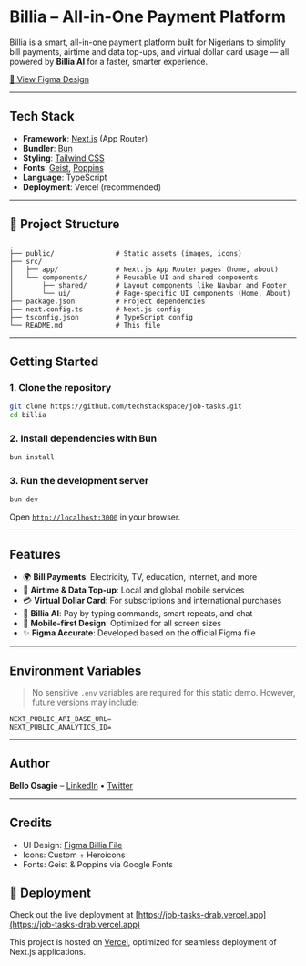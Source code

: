 # Billia – All-in-One Payment Platform

Billia is a smart, all-in-one payment platform built for Nigerians to simplify bill payments, airtime and data top-ups, and virtual dollar card usage — all powered by **Billia AI** for a faster, smarter experience.

[🔗 View Figma Design](https://www.figma.com/design/mgpEXdCBFDCzJ3D9zitzcB/Billia?node-id=822-9382&t=IyrVg2YgixKYFv9u-1)

---

## Tech Stack

- **Framework**: [Next.js](https://nextjs.org/) (App Router)
- **Bundler**: [Bun](https://bun.sh/)
- **Styling**: [Tailwind CSS](https://tailwindcss.com/)
- **Fonts**: [Geist](https://vercel.com/font), [Poppins](https://fonts.google.com/specimen/Poppins)
- **Language**: TypeScript
- **Deployment**: Vercel (recommended)

---

## 📁 Project Structure

```
.
├── public/               # Static assets (images, icons)
├── src/
│   ├── app/              # Next.js App Router pages (home, about)
│   └── components/       # Reusable UI and shared components
│       ├── shared/       # Layout components like Navbar and Footer
│       └── ui/           # Page-specific UI components (Home, About)
├── package.json          # Project dependencies
├── next.config.ts        # Next.js config
├── tsconfig.json         # TypeScript config
└── README.md             # This file

````

---

## Getting Started

### 1. Clone the repository

```bash
git clone https://github.com/techstackspace/job-tasks.git
cd billia
````

### 2. Install dependencies with Bun

```bash
bun install
```

### 3. Run the development server

```bash
bun dev
```

Open [`http://localhost:3000`](http://localhost:3000) in your browser.

---

## Features

* 🌍 **Bill Payments**: Electricity, TV, education, internet, and more
* 📶 **Airtime & Data Top-up**: Local and global mobile services
* 💳 **Virtual Dollar Card**: For subscriptions and international purchases
* 🧠 **Billia AI**: Pay by typing commands, smart repeats, and chat
* 📲 **Mobile-first Design**: Optimized for all screen sizes
* ✨ **Figma Accurate**: Developed based on the official Figma file

---

## Environment Variables

> No sensitive `.env` variables are required for this static demo. However, future versions may include:

```env
NEXT_PUBLIC_API_BASE_URL=
NEXT_PUBLIC_ANALYTICS_ID=
```

---

## Author

**Bello Osagie** – [LinkedIn](https://linkedin.com/in/techstackmedia) • [Twitter](https://twitter.com/techstackmedia)

---

## Credits

* UI Design: [Figma Billia File](https://www.figma.com/design/mgpEXdCBFDCzJ3D9zitzcB/Billia)
* Icons: Custom + Heroicons
* Fonts: Geist & Poppins via Google Fonts

## 🚀 Deployment

Check out the live deployment at [https://job-tasks-drab.vercel.app](https://job-tasks-drab.vercel.app)

This project is hosted on [Vercel](https://vercel.com), optimized for seamless deployment of Next.js applications.

